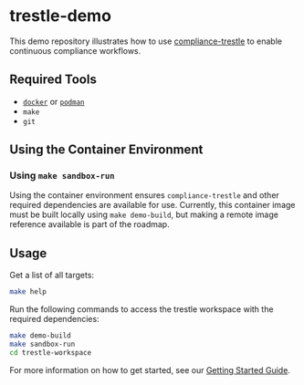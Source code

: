 # trestle-demo

This demo repository illustrates how to use [compliance-trestle](https://ibm.github.io/compliance-trestle/) to enable continuous compliance workflows.

## Required Tools

- [`docker`](https://docs.docker.com/get-docker/) or [`podman`](https://podman.io/getting-started/installation)
- `make`
- `git`

## Using the Container Environment

### Using `make sandbox-run`

Using the container environment ensures `compliance-trestle` and other required dependencies are
available for use. Currently, this container image must be built locally using `make demo-build`, but making a remote image reference available
is part of the roadmap.

## Usage

Get a list of all targets:

```bash
make help
```

Run the following commands to access the trestle workspace with the required dependencies:

```bash
make demo-build
make sandbox-run
cd trestle-workspace
```

For more information on how to get started, see our [Getting Started Guide](docs/getting_started.md).









